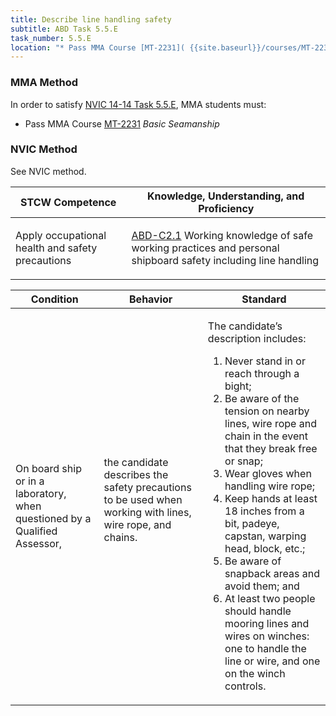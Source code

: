 ```yaml
---
title: Describe line handling safety
subtitle: ABD Task 5.5.E 
task_number: 5.5.E
location: "* Pass MMA Course [MT-2231]( {{site.baseurl}}/courses/MT-2231) *Basic Seamanship*" 
---
```



### MMA Method

In order to satisfy  [NVIC 14-14  Task  5.5.E]({{site.baseurl}}/assets/images/nvic-14-14.pdf), MMA students must:

* Pass MMA Course [MT-2231]( {{site.baseurl}}/courses/MT-2231) *Basic Seamanship*


### NVIC Method

<a onclick="togglevisibility('nvic_methods')" >See NVIC method.</a>

<div id='nvic_methods' class='hide'>

<table>
<thead>
<tr>
<th class='forty'> STCW Competence </th>
<th class='sixty'> Knowledge, Understanding, and Proficiency </th>
</tr>
</thead>




<tbody>
<tr><td markdown='1'>

Apply occupational health and safety precautions

</td><td markdown='1'>

[ABD-C2.1](../../tables/25.html#ABD-C2.1) Working knowledge of safe working practices and personal shipboard safety including line handling

</td></tr>


</tbody>
</table>


<table>
<thead>
<tr><th class='twenty'>  Condition </th><th class='twenty'> Behavior </th><th  class='sixty'>Standard </th></tr>
</thead>
<tbody >



<tr><td markdown='1'>

On board ship or in a laboratory, when questioned by a Qualified Assessor,

</td><td markdown='1'>

the candidate describes the safety precautions to be used when working with lines, wire rope, and chains.

<br>

<div class="tooltip">
<span class="tooltiptext">
</span>
</div>


</td><td markdown='1'>

The candidate’s description includes:

1. Never stand in or reach through a bight;
2. Be aware of the tension on nearby lines, wire rope and chain in the event that they break free or snap;
3. Wear gloves when handling wire rope;
4. Keep hands at least 18 inches from a bit, padeye, capstan, warping head, block, etc.;
5. Be aware of snapback areas and avoid them; and
6. At least two people should handle mooring lines and wires on winches: one to handle the line or wire, and one on the winch controls.

</td></tr>
</tbody>
</table>
</div>
